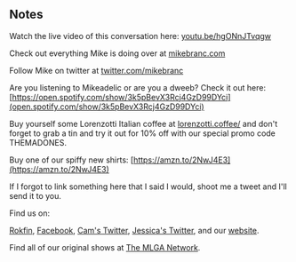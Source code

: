 ## Notes

Watch the live video of this conversation here: [youtu.be/hgONnJTvqgw](https://youtu.be/hgONnJTvqgw)

Check out everything Mike is doing over at [mikebranc.com](https://www.mikebranc.com/)

Follow Mike on twitter at [twitter.com/mikebranc](https://twitter.com/mikebranc)

Are you listening to Mikeadelic or are you a dweeb? Check it out here: [https://open.spotify.com/show/3k5pBevX3Rcj4GzD99DYci](open.spotify.com/show/3k5pBevX3Rcj4GzD99DYci)

Buy yourself some Lorenzotti Italian coffee at [lorenzotti.coffee/](https://www.lorenzotti.coffee/) and don't forget to grab a tin and try it out for 10% off with our special promo code THEMADONES.

Buy one of our spiffy new shirts: [https://amzn.to/2NwJ4E3](https://amzn.to/2NwJ4E3)

If I forgot to link something here that I said I would, shoot me a tweet and I'll send it to you.

Find us on:

[Rokfin](https://rokfin.com/TheMadOnes), [Facebook](https://www.facebook.com/WeAreTheMad/), [Cam's Twitter](https://twitter.com/CamHarless), [Jessica's Twitter](https://twitter.com/soupcanarchist), and our [website](http://wearethemad.com).

Find all of our original shows at [The MLGA Network](https://mlganetwork.com).

